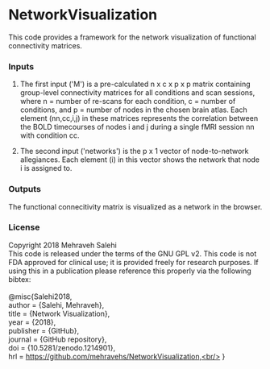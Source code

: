 # NetworkVisualization
This code provides a framework for the network visualization of functional connectivity matrices.
### Inputs
1. The first input ('M') is a pre-calculated n x c x p x p matrix containing group-level connectivity matrices
   for all conditions and scan sessions, where n = number of re-scans for each condition, 
   c = number of conditions, and p = number of nodes in the chosen brain atlas.
   Each element (nn,cc,i,j) in these matrices represents the correlation between the BOLD timecourses
   of nodes i and j during a single fMRI session nn with condition cc. 

2. The second input ('networks') is the p x 1 vector of node-to-network allegiances. Each element (i) in this vector shows the network that node i is assigned to.


### Outputs
The functional connecitivity matrix is visualized as a network in the browser.
### License
Copyright 2018 Mehraveh Salehi<br/>
This code is released under the terms of the GNU GPL v2. This code
is not FDA approved for clinical use; it is provided
freely for research purposes. If using this in a publication
please reference this properly via the following bibtex:
<br/><br/>
@misc{Salehi2018,<br/>
  author = {Salehi, Mehraveh},<br/>
  title = {Network Visualization},<br/>
  year = {2018},<br/>
  publisher = {GitHub},<br/>
  journal = {GitHub repository},<br/>
  doi = {10.5281/zenodo.1214901},<br/>
  hrl = https://github.com/mehravehs/NetworkVisualization,<br/>
}


